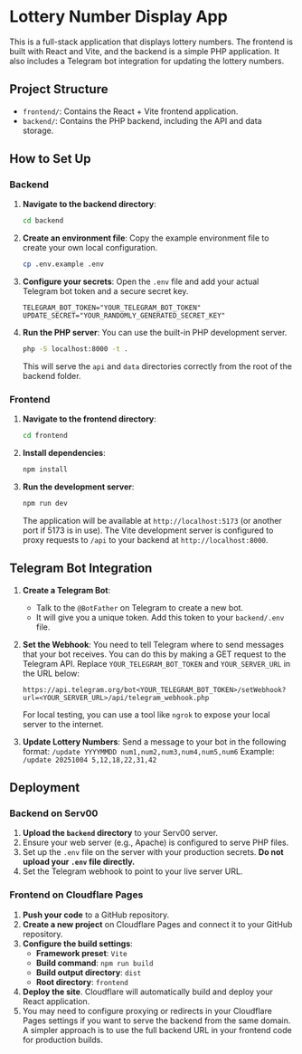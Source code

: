 # Lottery Number Display App

This is a full-stack application that displays lottery numbers. The frontend is built with React and Vite, and the backend is a simple PHP application. It also includes a Telegram bot integration for updating the lottery numbers.

## Project Structure

- `frontend/`: Contains the React + Vite frontend application.
- `backend/`: Contains the PHP backend, including the API and data storage.

## How to Set Up

### Backend

1.  **Navigate to the backend directory**:
    ```bash
    cd backend
    ```

2.  **Create an environment file**:
    Copy the example environment file to create your own local configuration.
    ```bash
    cp .env.example .env
    ```

3.  **Configure your secrets**:
    Open the `.env` file and add your actual Telegram bot token and a secure secret key.
    ```
    TELEGRAM_BOT_TOKEN="YOUR_TELEGRAM_BOT_TOKEN"
    UPDATE_SECRET="YOUR_RANDOMLY_GENERATED_SECRET_KEY"
    ```

4.  **Run the PHP server**:
    You can use the built-in PHP development server.
    ```bash
    php -S localhost:8000 -t .
    ```
    This will serve the `api` and `data` directories correctly from the root of the backend folder.

### Frontend

1.  **Navigate to the frontend directory**:
    ```bash
    cd frontend
    ```

2.  **Install dependencies**:
    ```bash
    npm install
    ```

3.  **Run the development server**:
    ```bash
    npm run dev
    ```
    The application will be available at `http://localhost:5173` (or another port if 5173 is in use). The Vite development server is configured to proxy requests to `/api` to your backend at `http://localhost:8000`.

## Telegram Bot Integration

1.  **Create a Telegram Bot**:
    - Talk to the `@BotFather` on Telegram to create a new bot.
    - It will give you a unique token. Add this token to your `backend/.env` file.

2.  **Set the Webhook**:
    You need to tell Telegram where to send messages that your bot receives. You can do this by making a GET request to the Telegram API.
    Replace `YOUR_TELEGRAM_BOT_TOKEN` and `YOUR_SERVER_URL` in the URL below:
    ```
    https://api.telegram.org/bot<YOUR_TELEGRAM_BOT_TOKEN>/setWebhook?url=<YOUR_SERVER_URL>/api/telegram_webhook.php
    ```
    For local testing, you can use a tool like `ngrok` to expose your local server to the internet.

3.  **Update Lottery Numbers**:
    Send a message to your bot in the following format:
    `/update YYYYMMDD num1,num2,num3,num4,num5,num6`
    Example:
    `/update 20251004 5,12,18,22,31,42`

## Deployment

### Backend on Serv00

1.  **Upload the `backend` directory** to your Serv00 server.
2.  Ensure your web server (e.g., Apache) is configured to serve PHP files.
3.  Set up the `.env` file on the server with your production secrets. **Do not upload your `.env` file directly.**
4.  Set the Telegram webhook to point to your live server URL.

### Frontend on Cloudflare Pages

1.  **Push your code** to a GitHub repository.
2.  **Create a new project** on Cloudflare Pages and connect it to your GitHub repository.
3.  **Configure the build settings**:
    - **Framework preset**: `Vite`
    - **Build command**: `npm run build`
    - **Build output directory**: `dist`
    - **Root directory**: `frontend`
4.  **Deploy the site**. Cloudflare will automatically build and deploy your React application.
5.  You may need to configure proxying or redirects in your Cloudflare Pages settings if you want to serve the backend from the same domain. A simpler approach is to use the full backend URL in your frontend code for production builds.